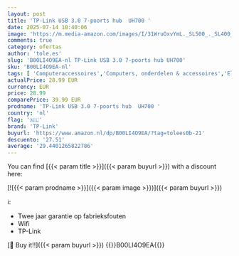 ```yaml
---
layout: post
title: 'TP-Link USB 3.0 7-poorts hub  UH700 '
date: 2025-07-14 10:40:06
image: 'https://m.media-amazon.com/images/I/31WruOxvYmL._SL500_._SL400_.jpg'
comments: true
category: ofertas
author: 'tole.es'
slug: 'B00LI4O9EA-nl TP-Link USB 3.0 7-poorts hub UH700'
sku: 'B00LI4O9EA-nl'
tags: [ 'Computeraccessoires','Computers, onderdelen & accessoires','Elektronica','Laptop accessoires','Laptop standaards','USB-hubs','tp-link','🇳🇱', ]
actualPrice: 28.99 EUR
currency: EUR
price: 28.99
comparePrice: 39.99 EUR
prodname: 'TP-Link USB 3.0 7-poorts hub  UH700 '
country: 'nl'
flag: '🇳🇱'
brand: 'TP-Link'
buyurl: 'https://www.amazon.nl/dp/B00LI4O9EA/?tag=tolees0b-21'
descuento: '27.51'
average: '29.4401265822786'
---
```


You can find [{{< param title >}}]({{< param buyurl >}}) with a discount here:

[![{{< param prodname >}}]({{< param image >}})]({{< param buyurl >}})

ℹ️:

- Twee jaar garantie op fabrieksfouten
- Wifi
- TP-Link

[🛒 Buy it!!]({{< param buyurl >}})
{{<world>}}B00LI4O9EA{{</world>}}
